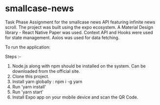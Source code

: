 # smallcase-news
Task Phase Assignment for the smallcase news API featuring infinite news scroll.
The project was built using the expo ecosystem.
A Material Design library - React Native Paper was used.
Context API and Hooks were used for state management.
Axios was used for data fetching.




To run the application: 

Steps :-
1. Node.js along with npm should be installed on the system. Can be downloaded from the official site.
2. Clone this project.
3. Install yarn globally : npm i -g yarn
4. Run 'yarn install'
5. Run 'yarn start'
6. Install Expo app on your mobile device and scan the QR Code.


